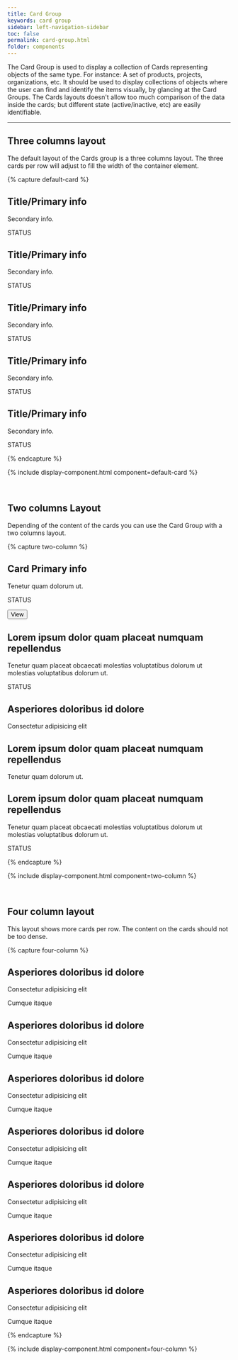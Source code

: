 ```yaml
---
title: Card Group
keywords: card group
sidebar: left-navigation-sidebar
toc: false
permalink: card-group.html
folder: components
---
```


The Card Group is used to display a collection of Cards representing objects of the same type. For instance: A set of products, projects, organizations, etc. It should be used to display collections of objects where the user can find and identify the items visually, by glancing at the Card Groups. The Cards layouts doesn't allow too much comparison of the data inside the cards; but different state (active/inactive, etc) are easily identifiable.

<hr />

## Three columns layout

The default layout of the Cards group is a three columns layout. The three cards per row will adjust to fill the width of the container element.

{% capture default-card %}
<div class="tn-card-group">
  <div class="tn-card" role="button">
      <div class="tn-card__content">
           <h2 class="tn-card__header">
               Title/Primary info
           </h2>
           <p class="tn-card__description">
               Secondary info.
           </p>
           <p class="tn-card__status">
               <span class="tn-has-color-status-1">STATUS</span>
           </p>
      </div>
  </div>
    <div class="tn-card" role="button">
        <div class="tn-card__content">
           <h2 class="tn-card__header">
               Title/Primary info
           </h2>
           <p class="tn-card__description">
               Secondary info.
           </p>
           <p class="tn-card__status">
               <span class="tn-has-color-status-1">STATUS</span>
           </p>
        </div>
    </div>
    <div class="tn-card" role="button">
        <div class="tn-card__content">
           <h2 class="tn-card__header">
               Title/Primary info
           </h2>
           <p class="tn-card__description">
               Secondary info.
           </p>
            <p class="tn-card__status">
                <span class="tn-has-color-status-1">STATUS</span>
            </p>
        </div>
    </div>
    <div class="tn-card" role="button">
        <div class="tn-card__content">
           <h2 class="tn-card__header">
               Title/Primary info
           </h2>
           <p class="tn-card__description">
               Secondary info.
           </p>
           <p class="tn-card__status">
               <span class="tn-has-color-status-1">STATUS</span>
           </p>
        </div>
    </div>
    <div class="tn-card" role="button">
        <div class="tn-card__content">
           <h2 class="tn-card__header">
               Title/Primary info
           </h2>
           <p class="tn-card__description">
               Secondary info.
           </p>
           <p class="tn-card__status">
               <span class="tn-has-color-status-1">STATUS</span>
           </p>
        </div>
    </div>
</div>
{% endcapture %}

{% include display-component.html component=default-card %}

<br>

## Two columns Layout

Depending of the content of the cards you can use the Card Group with a two columns layout.

{% capture two-column %}
<div class="tn-card-group tn-card-group--2col">
    <div class="tn-card">
        <div class="tn-card__content">
             <h2 class="tn-card__header">
                 Card Primary info
             </h2>
             <p class="tn-card__description">
                 Tenetur quam  dolorum ut.
             </p>
             <p class="tn-card__status">
                 STATUS
             </p>
        </div>
        <div class="tn-card__actions">
            <button class="tn-button tn-button--small">
        View
    </button>
        </div>
    </div>
    <div class="tn-card" role="button">
        <div class="tn-card__content">
             <h2 class="tn-card__header">
                 Lorem ipsum dolor quam placeat numquam repellendus
             </h2>
             <p class="tn-card__description">
                 Tenetur quam placeat obcaecati molestias voluptatibus dolorum
                 ut molestias voluptatibus dolorum ut.
             </p>
             <p class="tn-card__status">
                 <span class="tn-has-color-status-1">STATUS</span>
             </p>
        </div>
    </div>
    <div class="tn-card" role="button"><div class="tn-card__media tn-card__media--fill"
     style="background-image: url(https://techne.yaas.io/images/product-thumbnail.png)"
    aria-label="YaaS product thumbnail"></div>
        <div class="tn-card__content">
             <h2 class="tn-card__header">
                 Asperiores doloribus id dolore
             </h2>
             <p class="tn-card__description">
                 Consectetur adipisicing elit
             </p>
        </div>
    </div>
    <div class="tn-card" role="button">
        <div class="tn-card__content">
             <h2 class="tn-card__header">
                 Lorem ipsum dolor quam placeat numquam repellendus
             </h2>
             <p class="tn-card__description">
                 Tenetur quam  dolorum ut.
             </p>
        </div>
    </div>
    <div class="tn-card" role="button">
        <div class="tn-card__content">
             <h2 class="tn-card__header">
                 Lorem ipsum dolor quam placeat numquam repellendus
             </h2>
             <p class="tn-card__description">
                 Tenetur quam placeat obcaecati molestias voluptatibus dolorum
                 ut molestias voluptatibus dolorum ut.
             </p>
             <p class="tn-card__status">
                 <span class="tn-has-color-status-1">STATUS</span>
             </p>
        </div>
    </div>
</div>
{% endcapture %}

{% include display-component.html component=two-column %}

<br>

## Four column layout

This layout shows more cards per row. The content on the cards should not be too dense.

{% capture four-column %}
<div class="tn-card-group tn-card-group--4col">
    <div class="tn-card tn-card--vertical" role="button">
        <div class="tn-card__media"
             style="background-image: url(https://techne.yaas.io/images/product-thumbnail.png)"
             aria-label="YaaS product thumbnail"></div>
        <div class="tn-card__content">
             <h2 class="tn-card__header">
                 Asperiores doloribus id dolore
             </h2>
             <p class="tn-card__description">
                 Consectetur adipisicing elit
             </p>
             <p class="tn-card__status">
                 <span class="tn-has-color-status-1">Cumque itaque</span>
             </p>
        </div>
    </div>
    <div class="tn-card tn-card--vertical" role="button">
        <div class="tn-card__media"
             style="background-image: url(https://techne.yaas.io/images/product-thumbnail.png)"
             aria-label="YaaS product thumbnail"></div>
        <div class="tn-card__content">
             <h2 class="tn-card__header">
                 Asperiores doloribus id dolore
             </h2>
             <p class="tn-card__description">
                 Consectetur adipisicing elit
             </p>
             <p class="tn-card__status">
                 <span class="tn-has-color-status-1">Cumque itaque</span>
             </p>
        </div>
    </div>
    <div class="tn-card tn-card--vertical" role="button">
        <div class="tn-card__media"
             style="background-image: url(https://techne.yaas.io/images/product-thumbnail.png)"
             aria-label="YaaS product thumbnail"></div>
        <div class="tn-card__content">
             <h2 class="tn-card__header">
                 Asperiores doloribus id dolore
             </h2>
             <p class="tn-card__description">
                 Consectetur adipisicing elit
             </p>
             <p class="tn-card__status">
                 <span class="tn-has-color-status-1">Cumque itaque</span>
             </p>
        </div>
    </div>
    <div class="tn-card tn-card--vertical" role="button">
        <div class="tn-card__media"
             style="background-image: url(https://techne.yaas.io/images/product-thumbnail.png)"
             aria-label="YaaS product thumbnail"></div>
        <div class="tn-card__content">
             <h2 class="tn-card__header">
                 Asperiores doloribus id dolore
             </h2>
             <p class="tn-card__description">
                 Consectetur adipisicing elit
             </p>
             <p class="tn-card__status">
                 <span class="tn-has-color-status-1">Cumque itaque</span>
             </p>
        </div>
    </div>
    <div class="tn-card tn-card--vertical" role="button"><div class="tn-card__media"
         style="background-image: url(https://techne.yaas.io/images/product-thumbnail.png)"
         aria-label="YaaS product thumbnail"></div>
        <div class="tn-card__content">
             <h2 class="tn-card__header">
                 Asperiores doloribus id dolore
             </h2>
             <p class="tn-card__description">
                 Consectetur adipisicing elit
             </p>
             <p class="tn-card__status">
                 <span class="tn-has-color-status-1">Cumque itaque</span>
             </p>
        </div>
    </div>
    <div class="tn-card tn-card--vertical" role="button"><div class="tn-card__media"
         style="background-image: url(https://techne.yaas.io/images/product-thumbnail.png)"
         aria-label="YaaS product thumbnail"></div>
        <div class="tn-card__content">
             <h2 class="tn-card__header">
                 Asperiores doloribus id dolore
             </h2>
             <p class="tn-card__description">
                 Consectetur adipisicing elit
             </p>
             <p class="tn-card__status">
                 <span class="tn-has-color-status-1">Cumque itaque</span>
             </p>
        </div>
    </div>
    <div class="tn-card tn-card--vertical" role="button"><div class="tn-card__media"
         style="background-image: url(https://techne.yaas.io/images/product-thumbnail.png)"
         aria-label="YaaS product thumbnail"></div>
        <div class="tn-card__content">
             <h2 class="tn-card__header">
                 Asperiores doloribus id dolore
             </h2>
             <p class="tn-card__description">
                 Consectetur adipisicing elit
             </p>
             <p class="tn-card__status">
                 <span class="tn-has-color-status-1">Cumque itaque</span>
             </p>
        </div>
    </div>
</div>
{% endcapture %}

{% include display-component.html component=four-column %}
